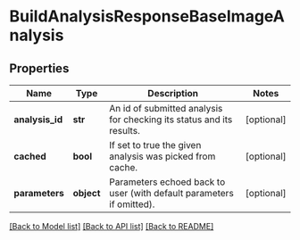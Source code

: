 # BuildAnalysisResponseBaseImageAnalysis

## Properties
Name | Type | Description | Notes
------------ | ------------- | ------------- | -------------
**analysis_id** | **str** | An id of submitted analysis for checking its status and its results.  | [optional] 
**cached** | **bool** | If set to true the given analysis was picked from cache.  | [optional] 
**parameters** | **object** | Parameters echoed back to user (with default parameters if omitted).  | [optional] 

[[Back to Model list]](../README.md#documentation-for-models) [[Back to API list]](../README.md#documentation-for-api-endpoints) [[Back to README]](../README.md)

